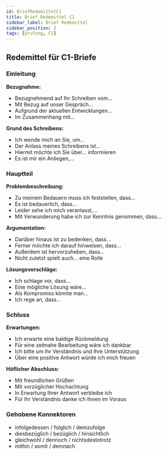 ```yaml
---
id: BriefRedemittelC1
title: Brief Redemittel C1
sidebar_label: Brief Redemittel
sidebar_position: 2
tags: [prufung, C1]
---
```


## Redemittel für C1-Briefe

### Einleitung

**Bezugnahme:**
- Bezugnehmend auf Ihr Schreiben vom...
- Mit Bezug auf unser Gespräch...
- Aufgrund der aktuellen Entwicklungen...
- Im Zusammenhang mit...

**Grund des Schreibens:**
- Ich wende mich an Sie, um...
- Der Anlass meines Schreibens ist...
- Hiermit möchte ich Sie über... informieren
- Es ist mir ein Anliegen,...

### Hauptteil

**Problembeschreibung:**
- Zu meinem Bedauern muss ich feststellen, dass...
- Es ist bedauerlich, dass...
- Leider sehe ich mich veranlasst,...
- Mit Verwunderung habe ich zur Kenntnis genommen, dass...

**Argumentation:**
- Darüber hinaus ist zu bedenken, dass...
- Ferner möchte ich darauf hinweisen, dass...
- Außerdem ist hervorzuheben, dass...
- Nicht zuletzt spielt auch... eine Rolle

**Lösungsvorschläge:**
- Ich schlage vor, dass...
- Eine mögliche Lösung wäre...
- Als Kompromiss könnte man...
- Ich rege an, dass...

### Schluss

**Erwartungen:**
- Ich erwarte eine baldige Rückmeldung
- Für eine zeitnahe Bearbeitung wäre ich dankbar
- Ich bitte um Ihr Verständnis und Ihre Unterstützung
- Über eine positive Antwort würde ich mich freuen

**Höflicher Abschluss:**
- Mit freundlichen Grüßen
- Mit vorzüglicher Hochachtung
- In Erwartung Ihrer Antwort verbleibe ich
- Für Ihr Verständnis danke ich Ihnen im Voraus

### Gehobene Konnektoren

- infolgedessen / folglich / demzufolge
- diesbezüglich / bezüglich / hinsichtlich
- gleichwohl / dennoch / nichtsdestotrotz
- mithin / somit / demnach
